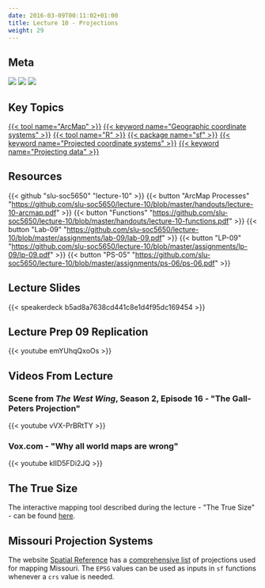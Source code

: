 ```yaml
---
date: 2016-03-09T00:11:02+01:00
title: Lecture 10 - Projections
weight: 29
---
```


## Meta
![](https://img.shields.io/badge/semester-spring%202018-orange.svg) 
![](https://img.shields.io/badge/release-lecture-orange.svg) 
[![](https://img.shields.io/badge/last%20update-2018--03--22-brightgreen.svg)](https://github.com/slu-soc5650/lecture-09/blob/master/NEWS_SITE.md)

## Key Topics
[{{< tool name="ArcMap" >}}](/topic-index/#a-d)
[{{< keyword name="Geographic coordinate systems" >}}](/topic-index/#e-h)
[{{< tool name="R" >}}](/topic-index/#q-t)
[{{< package name="sf" >}}](/topic-index/#q-t)
[{{< keyword name="Projected coordinate systems" >}}](/topic-index/#m-p)
[{{< keyword name="Projecting data" >}}](/topic-index/#m-p)

## Resources

{{< github "slu-soc5650" "lecture-10" >}}
{{< button "ArcMap Processes" "https://github.com/slu-soc5650/lecture-10/blob/master/handouts/lecture-10-arcmap.pdf" >}}
{{< button "Functions" "https://github.com/slu-soc5650/lecture-10/blob/master/handouts/lecture-10-functions.pdf" >}}
{{< button "Lab-09" "https://github.com/slu-soc5650/lecture-10/blob/master/assignments/lab-09/lab-09.pdf" >}}
{{< button "LP-09" "https://github.com/slu-soc5650/lecture-10/blob/master/assignments/lp-09/lp-09.pdf" >}}
{{< button "PS-05" "https://github.com/slu-soc5650/lecture-10/blob/master/assignments/ps-06/ps-06.pdf" >}}

## Lecture Slides
<p> </p>
{{< speakerdeck b5ad8a7638cd441c8e1d4f95dc169454 >}}

## Lecture Prep 09 Replication
<p> </p>
{{< youtube emYUhqQxoOs >}}

## Videos From Lecture
### Scene from *The West Wing*, Season 2, Episode 16 - "The Gall-Peters Projection"
<p> </p>
{{< youtube vVX-PrBRtTY >}}

### Vox.com - "Why all world maps are wrong"
<p> </p>
{{< youtube kIID5FDi2JQ >}}

## The True Size
The interactive mapping tool described during the lecture - "The True Size" - can be found [here](https://thetruesize.com).

## Missouri Projection Systems
The website [Spatial Reference](http://www.spatialreference.org/) has a [comprehensive list](http://www.spatialreference.org/ref/?search=Missouri) of projections used for mapping Missouri. The `EPSG` values can be used as inputs in `sf` functions whenever a `crs` value is needed.


